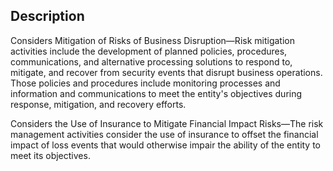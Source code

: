 ## Description

Considers Mitigation of Risks of Business Disruption—Risk mitigation activities include the development of planned policies, procedures, communications, and alternative processing solutions to respond to, mitigate, and recover from security events that disrupt business operations. Those policies and procedures include monitoring processes and information and communications to meet the entity's objectives during response, mitigation, and recovery efforts.

Considers the Use of Insurance to Mitigate Financial Impact Risks—The risk management activities consider the use of insurance to offset the financial impact of loss events that would otherwise impair the ability of the entity to meet its objectives.